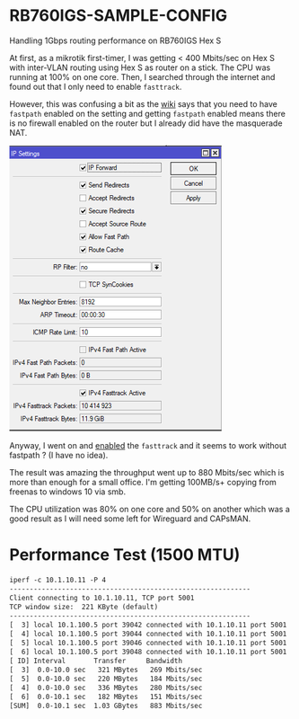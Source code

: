 # RB760IGS-SAMPLE-CONFIG
Handling 1Gbps routing performance on RB760IGS Hex S

At first, as a mikrotik first-timer, I was getting < 400 Mbits/sec on Hex S with inter-VLAN routing using Hex S as router on a stick. The CPU was running at 100% on one core. Then, I searched through the internet and found out that I only need to enable `fasttrack`. 

However, this was confusing a bit as the [wiki](https://wiki.mikrotik.com/wiki/Manual:IP/Fasttrack) says that you need to have `fastpath` enabled on the setting and getting `fastpath` enabled means there is no firewall enabled on the router but I already did have the masquerade NAT.

![fasttrack](fasttrack_active.PNG)

Anyway, I went on and [enabled](https://github.com/krisachai/RB760IGS-SAMPLE-CONFIG/blob/837dae2167d95633ca310680d94330633dbeb7de/config.txt#L66-L69) the `fasttrack` and it seems to work without fastpath ? (I have no idea).

The result was amazing the throughput went up to 880 Mbits/sec which is more than enough for a small office. I'm getting 100MB/s+ copying from freenas to windows 10 via smb. 

The CPU utilization was 80% on one core and 50% on another which was a good result as I will need some left for Wireguard and CAPsMAN.


# Performance Test (1500 MTU)
```
iperf -c 10.1.10.11 -P 4
------------------------------------------------------------
Client connecting to 10.1.10.11, TCP port 5001
TCP window size:  221 KByte (default)
------------------------------------------------------------
[  3] local 10.1.100.5 port 39042 connected with 10.1.10.11 port 5001
[  4] local 10.1.100.5 port 39044 connected with 10.1.10.11 port 5001
[  5] local 10.1.100.5 port 39046 connected with 10.1.10.11 port 5001
[  6] local 10.1.100.5 port 39048 connected with 10.1.10.11 port 5001
[ ID] Interval       Transfer     Bandwidth
[  3]  0.0-10.0 sec   321 MBytes   269 Mbits/sec
[  5]  0.0-10.0 sec   220 MBytes   184 Mbits/sec
[  4]  0.0-10.0 sec   336 MBytes   280 Mbits/sec
[  6]  0.0-10.1 sec   182 MBytes   151 Mbits/sec
[SUM]  0.0-10.1 sec  1.03 GBytes   883 Mbits/sec
```
